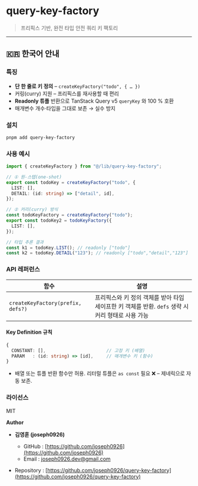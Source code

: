 # query-key-factory

> 프리픽스 기반, 완전 타입 안전 쿼리 키 팩토리

---

## 🇰🇷 한국어 안내

### 특징

- **단 한 줄로 키 정의** – `createKeyFactory("todo", { … })`
- 커링(curry) 지원 – 프리픽스를 재사용할 때 편리
- **Readonly 튜플** 반환으로 TanStack Query v5 `queryKey` 와 100 % 호환
- 매개변수 개수·타입을 그대로 보존 → 실수 방지

### 설치

```bash
pnpm add query-key-factory
```

### 사용 예시

```ts
import { createKeyFactory } from "@/lib/query-key-factory";

// ① 원-스텝(one-shot)
export const todoKey = createKeyFactory("todo", {
  LIST: [],
  DETAIL: (id: string) => ["detail", id],
});

// ② 커리(curry) 방식
const todoKeyFactory = createKeyFactory("todo");
export const todoKey2 = todoKeyFactory({
  LIST: [],
});

// 타입 추론 결과
const k1 = todoKey.LIST(); // readonly ["todo"]
const k2 = todoKey.DETAIL("123"); // readonly ["todo","detail","123"]
```

### API 레퍼런스

| 함수                              | 설명                                                                                              |
| --------------------------------- | ------------------------------------------------------------------------------------------------- |
| `createKeyFactory(prefix, defs?)` | 프리픽스와 키 정의 객체를 받아 타입 세이프한 키 객체를 반환. `defs` 생략 시 커리 형태로 사용 가능 |

#### Key Definition 규칙

```ts
{
  CONSTANT: [],                       // 고정 키 (배열)
  PARAM   : (id: string) => [id],     // 매개변수 키 (함수)
}
```

- 배열 또는 튜플 반환 함수만 허용. 리터럴 튜플은 `as const` 필요 ❌ – 제네릭으로 자동 보존.

### 라이선스

MIT

**Author**

- **김영훈 (joseph0926)**

  - GitHub : [https://github.com/joseph0926](https://github.com/joseph0926)
  - Email : [joseph0926.dev@gmail.com](mailto:joseph0926.dev@gmail.com)

- Repository : [https://github.com/joseph0926/query-key-factory](https://github.com/joseph0926/query-key-factory)
